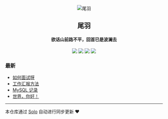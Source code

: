 <p align="center"><img alt="尾羽" src="https://static.b3log.org/images/brand/solo-32.png"></p><h2 align="center">
尾羽
</h2>

<h4 align="center">欲话山前路不平，回首已是波澜去</h4>
<p align="center"><a title="尾羽" target="_blank" href="https://github.com/loveWct/solo-blog"><img src="https://img.shields.io/github/last-commit/loveWct/solo-blog.svg?style=flat-square&color=FF9900"></a>
<a title="GitHub repo size in bytes" target="_blank" href="https://github.com/loveWct/solo-blog"><img src="https://img.shields.io/github/repo-size/loveWct/solo-blog.svg?style=flat-square"></a>
<a title="Solo Version" target="_blank" href="https://github.com/b3log/solo/releases"><img src="https://img.shields.io/badge/solo-3.6.3-f1e05a.svg?style=flat-square&color=blueviolet"></a>
<a title="Hits" target="_blank" href="https://github.com/b3log/hits"><img src="https://hits.b3log.org/loveWct/solo-blog.svg"></a></p>

### 最新

* [如何面试呀](http://rectrices.cn/articles/2019/07/29/1564376871091.html)
* [工作汇报方法](http://rectrices.cn/articles/2019/07/29/1564376725411.html)
* [MySQL 记录](http://rectrices.cn/articles/2019/07/29/1564376136423.html)
* [世界，你好！](http://rectrices.cn/hello-solo)



---

本仓库通过 [Solo](https://github.com/b3log/solo) 自动进行同步更新 ❤️ 